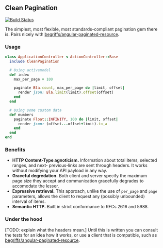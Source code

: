 ## Clean Pagination

[![Build Status](https://travis-ci.org/begriffs/clean_pagination.png?branch=master)](https://travis-ci.org/begriffs/clean_pagination)

The simplest, most flexible, most standards-compliant
pagination gem there is. Pairs nicely with
[begriffs/angular-paginated-resource](https://github.com/begriffs/angular-paginated-resource).

### Usage

```ruby
class ApplicationController < ActionController::Base
  include CleanPagination

  # Using activemodel
  def index
    max_per_page = 100

    paginate Bla.count, max_per_page do |limit, offset|
      render json: Bla.limit(limit).offset(offset)
    end
  end

  # Using some custom data
  def numbers
    paginate Float::INFINITY, 100 do |limit, offset|
      render json: (offset...offset+limit).to_a
    end
  end
end
```

### Benefits

* **HTTP Content-Type agnoticism.** Information about total items,
  selected ranges, and next- previous-links are sent through headers.
  It works without modifying your API payload in any way.
* **Graceful degredation.** Both client and server specify the maximum
  page size they accept and communication gracefully degrades to
  accomodate the lesser.
* **Expressive retrieval.** This approach, unlike the use of `per_page` and
  `page` parameters, allows the client to request any (possibly unbounded)
  interval of items.
* **Semantic HTTP.** Built in strict conformance to RFCs 2616 and 5988.

### Under the hood

[TODO: explain what the headers mean.] Until this is written you can consult
the tests for an idea how it works, or use a client that is compatible, such as
[begriffs/angular-paginated-resource](https://github.com/begriffs/angular-paginated-resource).
